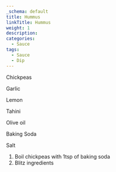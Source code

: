 ```yaml
---
_schema: default
title: Hummus
linkTitle: Hummus
weight: 1
description:
categories:
  - Sauce
tags:
  - Sauce
  - Dip
---
```

Chickpeas

Garlic

Lemon

Tahini

Olive oil

Baking Soda

Salt

1. Boil chickpeas with 1tsp of baking soda
2. Blitz ingredients